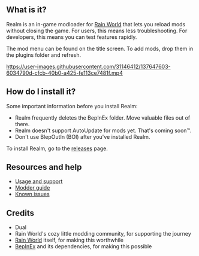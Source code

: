 ## What is it?
Realm is an in-game modloader for [Rain World](https://rainworldgame.com/) that lets you reload mods without closing the game. For users, this means less troubleshooting. For developers, this means you can test features rapidly.

The mod menu can be found on the title screen. To add mods, drop them in the plugins folder and refresh.

https://user-images.githubusercontent.com/31146412/137647603-6034790d-cfcb-40b0-a425-fe113ce7481f.mp4

## How do I install it?
Some important information before you install Realm:
- Realm frequently deletes the BepInEx folder. Move valuable files out of there.
- Realm doesn't support AutoUpdate for mods yet. That's coming soon™.
- Don't use BlepOutIn (BOI) after you've installed Realm.

To install Realm, go to the [releases](https://github.com/Dual-Iron/RwModLoader/releases/latest) page.

## Resources and help
- [Usage and support](.github/SUPPORT.md)
- [Modder guide](MODDERS.md)
- [Known issues](https://github.com/Dual-Iron/RwModLoader/issues)

## Credits
- Dual
- Rain World's cozy little modding community, for supporting the journey
- [Rain World](https://rainworldgame.com) itself, for making this worthwhile
- [BepInEx](https://github.com/BepInEx/BepInEx/tree/v5-lts) and its dependencies, for making this possible
